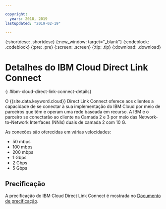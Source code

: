 ```yaml
---

copyright:
  years: 2018, 2019
lastupdated: "2019-02-19"

---
```


{:shortdesc: .shortdesc}
{:new_window: target="_blank"}
{:codeblock: .codeblock}
{:pre: .pre}
{:screen: .screen}
{:tip: .tip}
{:download: .download}

# Detalhes do IBM Cloud Direct Link Connect
{: #ibm-cloud-direct-link-connect-details}

O {{site.data.keyword.cloud}} Direct Link Connect oferece aos clientes a capacidade de se conectar à sua
implementação do IBM Cloud por meio de parceiros que têm e operam uma rede baseada em recurso. A IBM e o parceiro se conectarão ao cliente na Camada 2 e 3
por meio das Network-to-Network Interfaces (NNIs) duais de camada 2 com 10 G.

As conexões são oferecidas em várias velocidades:

* 50 mbps
* 100 mbps
* 200 mbps
* 1 Gbps
* 2 Gbps
* 5 Gbps

## Precificação

A precificação do IBM Cloud Direct Link Connect é mostrada no [Documento de precificação](/docs/infrastructure/direct-link?topic=direct-link-pricing-for-direct-link-connect).

